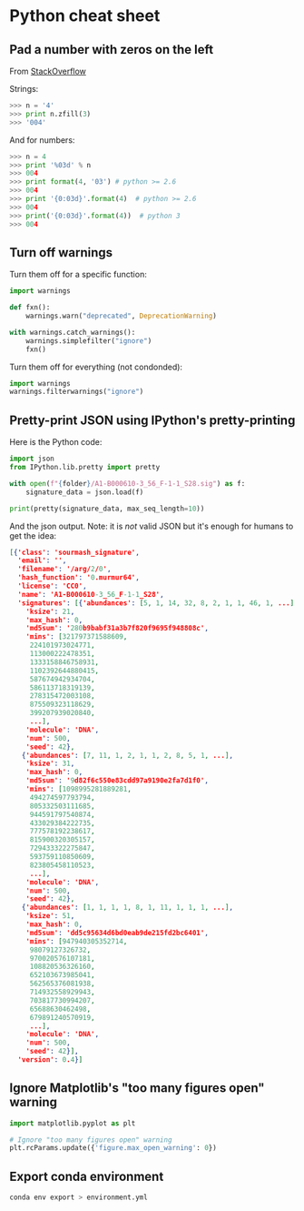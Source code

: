 # Python cheat sheet

## Pad a number with zeros on the left

From [StackOverflow](http://stackoverflow.com/questions/339007/nicest-way-to-pad-zeroes-to-string)

Strings:

```python
>>> n = '4'
>>> print n.zfill(3)
>>> '004'
```

And for numbers:

```python
>>> n = 4
>>> print '%03d' % n
>>> 004
>>> print format(4, '03') # python >= 2.6
>>> 004
>>> print '{0:03d}'.format(4)  # python >= 2.6
>>> 004
>>> print('{0:03d}'.format(4))  # python 3
>>> 004
```
## Turn off warnings

Turn them off for a specific function:

```python
import warnings

def fxn():
    warnings.warn("deprecated", DeprecationWarning)

with warnings.catch_warnings():
    warnings.simplefilter("ignore")
    fxn()
```

Turn them off for everything (not condonded):

```python
import warnings
warnings.filterwarnings("ignore")
```

## Pretty-print JSON using IPython's pretty-printing

Here is the Python code:

```python
import json
from IPython.lib.pretty import pretty

with open(f"{folder}/A1-B000610-3_56_F-1-1_S28.sig") as f:
    signature_data = json.load(f)

print(pretty(signature_data, max_seq_length=10))
```

And the json output. Note: it is *not* valid JSON but it's enough for humans to get the idea:

```json
[{'class': 'sourmash_signature',
  'email': '',
  'filename': '/arg/2/0',
  'hash_function': '0.murmur64',
  'license': 'CC0',
  'name': 'A1-B000610-3_56_F-1-1_S28',
  'signatures': [{'abundances': [5, 1, 14, 32, 8, 2, 1, 1, 46, 1, ...],
    'ksize': 21,
    'max_hash': 0,
    'md5sum': '280b9babf31a3b7f820f9695f948808c',
    'mins': [321797371588609,
     224101973024771,
     113000222478351,
     1333158846758931,
     1102392644880415,
     587674942934704,
     586113718319139,
     278315472003108,
     875509323118629,
     399207939020840,
     ...],
    'molecule': 'DNA',
    'num': 500,
    'seed': 42},
   {'abundances': [7, 11, 1, 2, 1, 1, 2, 8, 5, 1, ...],
    'ksize': 31,
    'max_hash': 0,
    'md5sum': '9d82f6c550e83cdd97a9190e2fa7d1f0',
    'mins': [1098995281889281,
     494274597793794,
     805332503111685,
     944591797540874,
     433029384222735,
     777578192238617,
     815900320305157,
     729433322275847,
     593759110850609,
     823805458110523,
     ...],
    'molecule': 'DNA',
    'num': 500,
    'seed': 42},
   {'abundances': [1, 1, 1, 1, 8, 1, 11, 1, 1, 1, ...],
    'ksize': 51,
    'max_hash': 0,
    'md5sum': 'dd5c95634d6bd0eab9de215fd2bc6401',
    'mins': [947940305352714,
     98079127326732,
     970020576107181,
     108820536326160,
     652103673985041,
     562565376081938,
     714932558929943,
     703817730994207,
     65688630462498,
     679891240570919,
     ...],
    'molecule': 'DNA',
    'num': 500,
    'seed': 42}],
  'version': 0.4}]
```

## Ignore Matplotlib's "too many figures open" warning

```python
import matplotlib.pyplot as plt

# Ignore "too many figures open" warning
plt.rcParams.update({'figure.max_open_warning': 0})
```


## Export conda environment

```bash
conda env export > environment.yml
```
